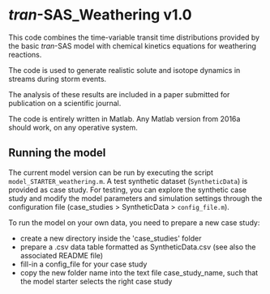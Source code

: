 # _tran_-SAS_Weathering v1.0

This code combines the time-variable transit time distributions provided by the basic _tran_-SAS model with chemical kinetics equations for weathering reactions.

The code is used to generate realistic solute and isotope dynamics in streams during storm events.

The analysis of these results are included in a paper submitted for publication on a scientific journal.

The code is entirely written in Matlab. Any Matlab version from 2016a should work, on any operative system.


## Running the model

The current model version can be run by executing the script `model_STARTER_weathering.m`. A test synthetic dataset (`SyntheticData`) is provided as case study. For testing, you can explore the synthetic case study and modify the model parameters and simulation settings through the configuration file (case_studies > SyntheticData > `config_file.m`).

To run the model on your own data, you need to prepare a new case study:

- create a new directory inside the 'case_studies' folder
- prepare a .csv data table formatted as SyntheticData.csv (see also the associated README file)
- fill-in a config_file for your case study
- copy the new folder name into the text file case_study_name, such that the model starter selects the right case study
